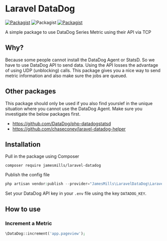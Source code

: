 # Laravel DataDog

[![Packagist](https://img.shields.io/packagist/v/jamesmills/laravel-datadog.svg?style=for-the-badge)](https://packagist.org/packages/jamesmills/laravel-datadog)
![Packagist](https://img.shields.io/packagist/dt/jamesmills/laravel-datadog.svg?style=for-the-badge)
[![Packagist](https://img.shields.io/packagist/l/jamesmills/laravel-datadog.svg?style=for-the-badge)]()

A simple package to use DataDog Series Metric using their API via TCP 

## Why?

Because some people cannot install the DataDog Agent or StatsD. So we have to use DataDog API to send data. Using the API losses the advantage of using UDP (unblocking) calls. This package gives you a nice way to send metric information and also make sure the jobs are queued.

## Other packages

This package should only be used if you also find yourslef in the unique situation where you cannot use the DataDog Agent. Make sure you investigate the below packages first.

- https://github.com/DataDog/php-datadogstatsd
- https://github.com/chaseconey/laravel-datadog-helper

## Installation

Pull in the package using Composer 

```
composer require jamesmills/laravel-datadog
```

Publish the config file 

```php
php artisan vendor:publish --provider="JamesMills\LaravelDataDog\LaravelDataDogServiceProvider" --tag=config
```

Set your DataDog API key in your `.env` file using the key `DATADOG_KEY`.

 ## How to use

### Increment a Metric

```php
\DataDog::increment('app.pageview');
```


